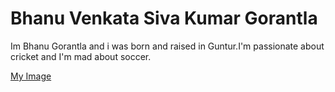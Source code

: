 # Bhanu Venkata Siva Kumar Gorantla

Im Bhanu Gorantla and i was born and raised in Guntur.I'm passionate about cricket and I'm mad about soccer.  


[My Image](https://github.com/BhanuGorantla/my2-Gorantla/blob/main/Fight-Club-Tyler-Durden-Costume.jpg) 
